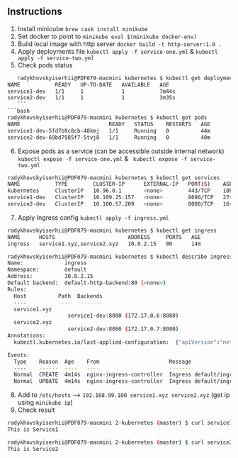 
## Instructions

 1. Install minicube `brew cask install minikube`
 2. Set docker to point to `minikube eval $(minikube docker-env)`
 3. Build local image with http server `docker build -t http-server:1.0 .`
 4. Apply deployments file `kubectl apply -f service-one.yml` & `kubectl apply -f service-two.yml`
 5. Check pods status
 ```bash
    radykhovskyiserhii@PDF079-macmini kubernetes $ kubectl get deployment
NAME           READY   UP-TO-DATE   AVAILABLE   AGE
service1-dev   1/1     1            1           7m44s
service2-dev   1/1     1            1           3m35s
    ```
```bash
radykhovskyiserhii@PDF079-macmini kubernetes $ kubectl get pods
NAME                            READY   STATUS    RESTARTS   AGE
service1-dev-5fd7b9c8cb-48kmj   1/1     Running   0          44m
service2-dev-69bd7985f7-5tvj8   1/1     Running   0          40m
```
 6. Expose pods as a service (can be accessible outside internal network)
` kubectl expose -f service-one.yml` & ` kubectl expose -f service-two.yml`

```bash
radykhovskyiserhii@PDF079-macmini kubernetes $ kubectl get services
NAME           TYPE        CLUSTER-IP      EXTERNAL-IP   PORT(S)    AGE
kubernetes     ClusterIP   10.96.0.1       <none>        443/TCP    10h
service1-dev   ClusterIP   10.109.25.157   <none>        8080/TCP   27s
service2-dev   ClusterIP   10.100.57.209   <none>        8080/TCP   16s
```
 7. Apply Ingress config `kubectl apply -f ingress.yml`

```bash
radykhovskyiserhii@PDF079-macmini kubernetes $ kubectl get ingress
NAME      HOSTS                       ADDRESS     PORTS   AGE
ingress   service1.xyz,service2.xyz   10.0.2.15   80      14m
```

```bash
radykhovskyiserhii@PDF079-macmini kubernetes $ kubectl describe ingress ingress
Name:             ingress
Namespace:        default
Address:          10.0.2.15
Default backend:  default-http-backend:80 (<none>)
Rules:
  Host          Path  Backends
  ----          ----  --------
  service1.xyz
                   service1-dev:8080 (172.17.0.6:8080)
  service2.xyz
                   service2-dev:8080 (172.17.0.7:8080)
Annotations:
  kubectl.kubernetes.io/last-applied-configuration:  {"apiVersion":"networking.k8s.io/v1beta1","kind":"Ingress","metadata":{"annotations":{},"name":"ingress","namespace":"default"},"spec":{"rules":[{"host":"service1.xyz","http":{"paths":[{"backend":{"serviceName":"service1-dev","servicePort":8080}}]}},{"host":"service2.xyz","http":{"paths":[{"backend":{"serviceName":"service2-dev","servicePort":8080}}]}}]}}

Events:
  Type    Reason  Age    From                      Message
  ----    ------  ----   ----                      -------
  Normal  CREATE  4m14s  nginx-ingress-controller  Ingress default/ingress
  Normal  UPDATE  4m14s  nginx-ingress-controller  Ingress default/ingress
```
 8. Add to `/etc/hosts` –> `192.168.99.100 service1.xyz service2.xyz` (get ip using `minikube ip`)
 9. Check result
  ```bash
radykhovskyiserhii@PDF079-macmini 2-kubernetes (master) $ curl service1.xyz
This is Service1
```

```bash
radykhovskyiserhii@PDF079-macmini 2-kubernetes (master) $ curl service2.xyz
This is Service2
```
